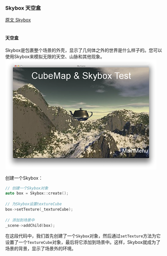 ### Skybox  天空盒
[原文 Skybox](https://docs.cocos2d-x.org/cocos2d-x/v4/en/3d/skybox.html) 
<br>
<br>

#### 天空盒
Skybox是包裹整个场景的外壳，显示了几何体之外的世界是什么样子的。您可以使用Skybox来模拟无限的天空、山脉和其他现象。<br>
![skybox](./Skybox.png) <br>

创建一个Skybox：<br>

```cpp
// 创建一个Skybox对象
auto box = Skybox::create();

// 为Skybox设置textureCube
box->setTexture(_textureCube);

// 添加到场景中
_scene->addChild(box);
```

在这段代码中，我们首先创建了一个`Skybox`对象，然后通过`setTexture`方法为它设置了一个`TextureCube`对象，最后将它添加到场景中。这样，Skybox就成为了场景的背景，显示了场景外的环境。